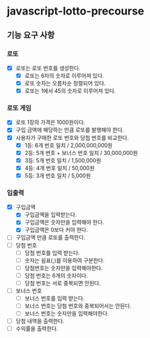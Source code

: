 # javascript-lotto-precourse

## 기능 요구 사항

### 로또

- [x] 로또는 로또 번호를 생성한다.
  - [x] 로또는 6자의 숫자로 이루어져 있다.
  - [x] 로또 숫자는 오름차순 정렬되어 있다.
  - [x] 로또는 1에서 45의 숫자로 이루어져 있다.

### 로또 게임

- [x] 로또 1장의 가격은 1000원이다.
- [x] 구입 금액에 해당하는 만큼 로또를 발행해야 한다.
- [x] 사용자가 구매한 로또 번호와 당첨 번호를 비교한다.
  - [x] 1등: 6개 번호 일치 / 2,000,000,000원
  - [x] 2등: 5개 번호 + 보너스 번호 일치 / 30,000,000원
  - [x] 3등: 5개 번호 일치 / 1,500,000원
  - [x] 4등: 4개 번호 일치 / 50,000원
  - [x] 5등: 3개 번호 일치 / 5,000원

### 입출력

- [x] 구입금액
  - [x] 구입금액을 입력받는다.
  - [x] 구입금액은 숫자만을 입력해야 한다.
  - [x] 구입금액은 0보다 커야 한다.
- [ ] 구입금액 만큼 로또를 출력한다.
- [ ] 당첨 번호
  - [ ] 당첨 번호를 입력 받는다.
  - [ ] 숫자는 쉼표(,)를 이용하여 구분한다.
  - [ ] 당첨번호는 숫자만을 입력해야한다.
  - [ ] 당첨 번호는 6개의 숫자이다.
  - [ ] 당첨 번호는 서로 중복되면 안된다.
- [ ] 보너스 번호
  - [ ] 보너스 번호를 입력 받는다.
  - [ ] 보너스 번호는 당첨 번호와 중복되어서는 안된다.
  - [ ] 보너스 번호는 숫자만을 입력해야한다.
- [ ] 당첨 내역을 출력한다.
- [ ] 수익률을 출력한다.
